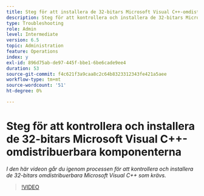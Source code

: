 ```yaml
---
title: Steg för att installera de 32-bitars Microsoft Visual C++-omdistribuerbara komponenterna
description: Steg för att kontrollera och installera de 32-bitars Microsoft Visual C++-omdistribuerbara komponenterna
type: Troubleshooting
role: Admin
level: Intermediate
version: 6.5
topic: Administration
feature: Operations
index: y
exl-id: 896d75ab-de97-445f-bbe1-6be6cade9ee4
duration: 53
source-git-commit: f4c621f3a9caa8c2c64b8323312343fe421a5aee
workflow-type: tm+mt
source-wordcount: '51'
ht-degree: 0%

---
```


# Steg för att kontrollera och installera de 32-bitars Microsoft Visual C++-omdistribuerbara komponenterna

*I den här videon går du igenom processen för att kontrollera och installera de 32-bitars omdistribuerbara Microsoft Visual C++ som krävs.*

>[!VIDEO](https://video.tv.adobe.com/v/335520?quality=12&learn=on)
